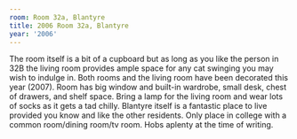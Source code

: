 ```yaml
---
room: Room 32a, Blantyre
title: 2006 Room 32a, Blantyre
year: '2006'
---
```


The room itself is a bit of a cupboard but as long as you like the person in 32B the living room provides ample space for any cat swinging you may wish to indulge in. Both rooms and the living room have been decorated this year (2007). Room has big window and built-in wardrobe, small desk, chest of drawers, and shelf space. Bring a lamp for the living room and wear lots of socks as it gets a tad chilly. Blantyre itself is a fantastic place to live provided you know and like the other residents. Only place in college with a common room/dining room/tv room. Hobs aplenty at the time of writing.